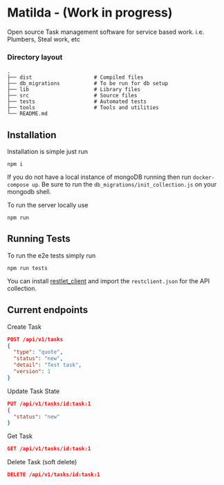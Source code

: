 # Matilda - (Work in progress)

Open source Task management software for service based work. i.e. Plumbers, Steal work, etc

### Directory layout
    .
    ├── dist                    # Compiled files
    ├── db_migrations           # To be run for db setup
    ├── lib                     # Library files
    ├── src                     # Source files
    ├── tests                   # Automated tests
    ├── tools                   # Tools and utilities
    └── README.md

## Installation

Installation is simple just run

```
npm i
```

If you do not have a local instance of mongoDB running then run `docker-compose up`.
Be sure to run the `db_migrations/init_collection.js` on your mongodb shell.

To run the server locally use

```
npm run
```

## Running Tests

To run the e2e tests simply run

```
npm run tests
```

You can install [restlet_client](https://restlet.com/modules/client/) and import the `restclient.json` for the API collection.

## Current endpoints

Create Task

```json
POST /api/v1/tasks
{
  "type": "quote",
  "status": "new",
  "detail": "Test task",
  "version": 1
}
```

Update Task State

```json
PUT /api/v1/tasks/id:task:1
{
  "status": "new"
}
```

Get Task

```json
GET /api/v1/tasks/id:task:1
```

Delete Task (soft delete)

```json
DELETE /api/v1/tasks/id:task:1
```


